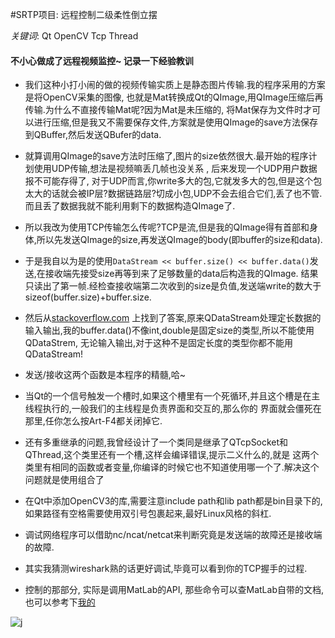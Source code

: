 #SRTP项目: 远程控制二级柔性倒立摆

*关键词*: Qt OpenCV Tcp Thread

#### 不小心做成了远程视频监控~ 记录一下经验教训

* 我们这种小打小闹的做的视频传输实质上是静态图片传输.我的程序采用的方案是将OpenCV采集的图像,
也就是Mat转换成Qt的QImage,用QImage压缩后再传输.为什么不直接传输Mat呢?因为Mat是未压缩的,
将Mat保存为文件时才可以进行压缩,但是我又不需要保存文件,方案就是使用QImage的save方法保存到QBuffer,然后发送QBufer的data.

* 就算调用QImage的save方法时压缩了,图片的size依然很大.最开始的程序计划使用UDP传输,想法是视频嘛丢几帧也没关系 ,
后来发现一个UDP用户数据报不可能存得了,
对于UDP而言,你write多大的包,它就发多大的包,但是这个包太大的话就会被IP层?数据链路层?切成小包,UDP不会去组合它们,丢了也不管.
而且丢了数据我就不能利用剩下的数据构造QImage了.

* 所以我改为使用TCP传输怎么传呢?TCP是流,但是我的QImage得有首部和身体,所以先发送QImage的size,再发送QImage的body(即buffer的size和data).

* 于是我自以为是的使用`DataStream << buffer.size() << buffer.data()`发送,在接收端先接受size再等到来了足够数量的data后构造我的QImage.
结果只读出了第一帧.经检查接收端第二次收到的size是负值,发送端write的数大于sizeof(buffer.size)+buffer.size.

* 然后从[stackoverflow.com](http://stackoverflow.com/questions/24379915/receiving-raw-image-data-through-tcp-for-display-using-qt)
上找到了答案,原来QDataStream处理定长数据的输入输出,我的buffer.data()不像int,double是固定size的类型,所以不能使用QDataStrem,
无论输入输出,对于这种不是固定长度的类型你都不能用QDataStream!

* 发送/接收这两个函数是本程序的精髓,哈~

* 当Qt的一个信号触发一个槽时,如果这个槽里有一个死循环,并且这个槽是在主线程执行的,一般我们的主线程是负责界面和交互的,那么你的
界面就会僵死在那里,任你怎么按Art-F4都关闭掉它.

* 还有多重继承的问题,我曾经设计了一个类同是继承了QTcpSocket和QThread,这个类里还有一个槽,这样会编译错误,提示二义什么的,就是
这两个类里有相同的函数或者变量,你编译的时候它也不知道使用哪一个了.解决这个问题就是使用组合了

* 在Qt中添加OpenCV3的库,需要注意include path和lib path都是bin目录下的,如果路径有空格需要使用双引号包裹起来,最好Linux风格的斜杠.

* 调试网络程序可以借助nc/ncat/netcat来判断究竟是发送端的故障还是接收端的故障.

* 其实我猜测wireshark熟的话更好调试,毕竟可以看到你的TCP握手的过程.

* 控制的那部分, 实际是调用MatLab的API, 那些命令可以查MatLab自带的文档, 也可以参考下[我的](http://28hua.org/post/2014-10/remote_control_matlab)


![j](https://github.com/28hua/srtp/blob/master/j.png)
